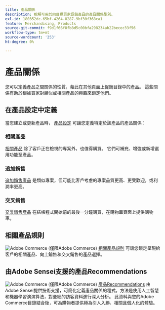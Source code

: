 ```yaml
---
title: 產品關係
description: 瞭解可用於向目標買家促銷產品的產品關係型別。
exl-id: 180352dc-65bf-4264-8287-9bf30f368ca1
feature: Merchandising, Products
source-git-commit: f9d1f66f8fb8d5c00bfa298234ab22becec33f56
workflow-type: tm+mt
source-wordcount: '253'
ht-degree: 0%

---
```


# 產品關係

您可以定義產品之間關係的性質，藉此在其他頁面上促銷目錄中的產品。 這些關係有助於根據買家對類似或相關產品的興趣來鎖定他們。

## 在產品設定中定義

當您建立或更新產品時， [產品設定](../catalog/product-create.md#product-settings) 可讓您定義特定於該產品的產品關係：

### 相關產品

[相關產品](../catalog/related-products-up-sells-cross-sells.md#related-products) 除了客戶正在檢視的專案外，也值得購買。 它們可補充、增強或新增選用功能至產品。

### 追加銷售

[追加銷售產品](../catalog/related-products-up-sells-cross-sells.md#up-sells) 是類似專案，但可能比客戶考慮的專案品質更高、更受歡迎，或利潤率更高。

### 交叉銷售

[交叉銷售產品](../catalog/related-products-up-sells-cross-sells.md#cross-sells) 在結帳程式開始前的最後一分鐘購買，在購物車頁面上提供購物車。

## 相關產品規則

![Adobe Commerce](../assets/adobe-logo.svg) (僅限Adobe Commerce) [相關產品規則](product-related-rules.md) 可讓您鎖定呈現給客戶的相關產品、向上銷售和交叉銷售的產品選擇。

## 由Adobe Sensei支援的產品Recommendations

![Adobe Commerce](../assets/adobe-logo.svg) (僅限Adobe Commerce) [產品Recommendations](https://experienceleague.adobe.com/docs/commerce-merchant-services/product-recommendations/overview.html) 由Adobe Sensei提供技術支援，可簡化定義產品關係的程式，方法是使用人工智慧和機器學習演演算法，對彙總的訪客資料進行深入分析。 此資料與您的Adobe Commerce目錄結合後，可為購物者提供極為引人入勝、相關且個人化的體驗。
